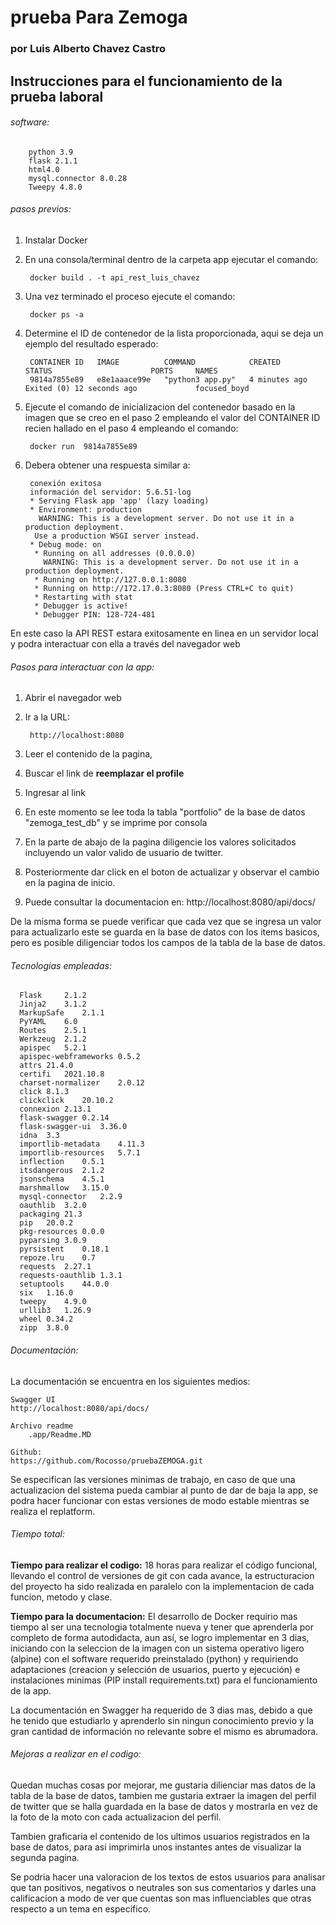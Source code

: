 # prueba Para Zemoga
### por Luis Alberto Chavez Castro
## Instrucciones para el funcionamiento de la prueba laboral

###### software:
        python 3.9
        flask 2.1.1
        html4.0
        mysql.connector 8.0.28
        Tweepy 4.8.0

###### pasos previos:
1. Instalar Docker

2. En una consola/terminal dentro de la carpeta app ejecutar el comando:

        docker build . -t api_rest_luis_chavez

3. Una vez terminado el proceso ejecute el comando:   
   
        docker ps -a
4. Determine el ID de contenedor de la lista proporcionada, aqui se deja un ejemplo del resultado esperado:
       
        CONTAINER ID   IMAGE          COMMAND            CREATED          STATUS                      PORTS     NAMES
        9814a7855e89   e8e1aaace99e   "python3 app.py"   4 minutes ago    Exited (0) 12 seconds ago             focused_boyd
5. Ejecute el comando de inicializacion del contenedor basado en la imagen que se creo en el paso 2 empleando el valor del  CONTAINER ID recien hallado en el paso 4 empleando el comando:
        
        docker run  9814a7855e89
6. Debera obtener una respuesta similar a:


        conexión exitosa
        información del servidor: 5.6.51-log
        * Serving Flask app 'app' (lazy loading)
        * Environment: production
          WARNING: This is a development server. Do not use it in a production deployment.
         Use a production WSGI server instead.
        * Debug mode: on
         * Running on all addresses (0.0.0.0)
           WARNING: This is a development server. Do not use it in a production deployment.
         * Running on http://127.0.0.1:8080
         * Running on http://172.17.0.3:8080 (Press CTRL+C to quit)
         * Restarting with stat
         * Debugger is active!
         * Debugger PIN: 128-724-481

En este caso la API REST estara exitosamente en linea en un servidor local y podra interactuar con ella a través del navegador web 


###### Pasos para interactuar con la app:
1. Abrir el navegador web

2. Ir a la URL: 

        http://localhost:8080

3. Leer el contenido de la pagina, 

4. Buscar el link de **reemplazar el profile**

5. Ingresar al link 

6. En este momento se lee toda la tabla "portfolio" de la base de datos "zemoga_test_db" y se imprime por consola

7. En la parte de abajo de la pagina diligencie los valores solicitados incluyendo un valor valido de usuario de twitter.

8. Posteriormente dar click en el boton de actualizar y observar el cambio en la pagina de inicio.

9. Puede consultar la documentacion en:
http://localhost:8080/api/docs/


De la misma forma se puede verificar que cada vez que se ingresa un valor para actualizarlo este se guarda en la base de datos con los items basicos, pero es posible diligenciar todos los campos de la tabla de la base de datos.

###### Tecnologias empleadas:
      Flask 	2.1.2	
      Jinja2	3.1.2	
      MarkupSafe	2.1.1	
      PyYAML	6.0	
      Routes	2.5.1	
      Werkzeug	2.1.2	
      apispec	5.2.1	
      apispec-webframeworks	0.5.2	
      attrs	21.4.0	
      certifi	2021.10.8	
      charset-normalizer	2.0.12	
      click	8.1.3	
      clickclick	20.10.2	
      connexion	2.13.1	
      flask-swagger	0.2.14	
      flask-swagger-ui	3.36.0	
      idna	3.3	
      importlib-metadata	4.11.3	
      importlib-resources	5.7.1	
      inflection	0.5.1	
      itsdangerous	2.1.2	
      jsonschema	4.5.1	
      marshmallow	3.15.0	
      mysql-connector	2.2.9	
      oauthlib	3.2.0	
      packaging	21.3	
      pip	20.0.2	
      pkg-resources	0.0.0	
      pyparsing	3.0.9	
      pyrsistent	0.18.1	
      repoze.lru	0.7	
      requests	2.27.1	
      requests-oauthlib	1.3.1	
      setuptools	44.0.0	
      six	1.16.0	
      tweepy	4.9.0	
      urllib3	1.26.9	
      wheel	0.34.2	
      zipp	3.8.0	

###### Documentación:
La documentación se encuentra en los siguientes medios:

    Swagger UI
    http://localhost:8080/api/docs/

    Archivo readme
        .app/Readme.MD

    Github:
    https://github.com/Rocosso/pruebaZEMOGA.git

Se especifican las versiones minimas de trabajo, en caso de que una actualizacion del sistema pueda cambiar al punto de dar de baja la app, se podra hacer funcionar con estas versiones de modo estable mientras se realiza el replatform.

###### Tiempo total: 

**Tiempo para realizar el codigo:** 18 horas para realizar el código funcional, llevando el control de versiones de git con cada avance, la estructuracion del proyecto ha sido realizada en paralelo con la implementacion de cada funcion, metodo y clase.

**Tiempo para la documentacion:** El desarrollo de Docker requirio mas tiempo al ser una tecnologia totalmente nueva y tener que aprenderla por completo de forma autodidacta, aun así, se logro implementar en 3 dias, iniciando con la seleccion de la imagen con un sistema operativo ligero (alpine) con el software requerido preinstalado (python) y requiriendo adaptaciones (creacion y selección de usuarios, puerto y ejecución) e instalaciones minimas (PIP install requirements.txt) para el funcionamiento de la app.

La documentación en Swagger ha requerido de 3 dias mas, debido a que he tenido que estudiarlo y aprenderlo sin ningun conocimiento previo y la gran cantidad de información no relevante sobre el mismo es abrumadora. 

###### Mejoras a realizar en el codigo:

Quedan muchas cosas por mejorar, me gustaria dilienciar mas datos de la tabla de la base de datos, tambien me gustaria extraer la imagen del perfil de twitter que se halla guardada en la base de datos y mostrarla en vez de la foto de la moto con cada actualizacion del perfil.

Tambien graficaria el contenido de los ultimos usuarios registrados en la base de datos, para asi imprimirla unos instantes antes de visualizar la segunda pagina.


Se podria hacer una valoracion de los textos de estos usuarios para analisar que tan positivos, negativos o neutrales son sus comentarios y darles una calificacion a modo de ver que cuentas son mas influenciables que otras respecto a un tema en especifico.


